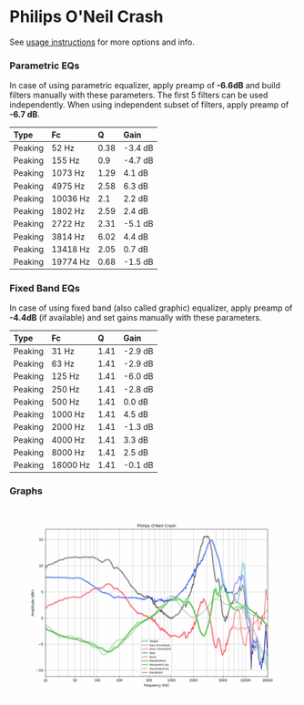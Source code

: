 # Philips O'Neil Crash
See [usage instructions](https://github.com/jaakkopasanen/AutoEq#usage) for more options and info.

### Parametric EQs
In case of using parametric equalizer, apply preamp of **-6.6dB** and build filters manually
with these parameters. The first 5 filters can be used independently.
When using independent subset of filters, apply preamp of **-6.7 dB**.

| Type    | Fc       |    Q | Gain    |
|:--------|:---------|:-----|:--------|
| Peaking | 52 Hz    | 0.38 | -3.4 dB |
| Peaking | 155 Hz   | 0.9  | -4.7 dB |
| Peaking | 1073 Hz  | 1.29 | 4.1 dB  |
| Peaking | 4975 Hz  | 2.58 | 6.3 dB  |
| Peaking | 10036 Hz | 2.1  | 2.2 dB  |
| Peaking | 1802 Hz  | 2.59 | 2.4 dB  |
| Peaking | 2722 Hz  | 2.31 | -5.1 dB |
| Peaking | 3814 Hz  | 6.02 | 4.4 dB  |
| Peaking | 13418 Hz | 2.05 | 0.7 dB  |
| Peaking | 19774 Hz | 0.68 | -1.5 dB |

### Fixed Band EQs
In case of using fixed band (also called graphic) equalizer, apply preamp of **-4.4dB**
(if available) and set gains manually with these parameters.

| Type    | Fc       |    Q | Gain    |
|:--------|:---------|:-----|:--------|
| Peaking | 31 Hz    | 1.41 | -2.9 dB |
| Peaking | 63 Hz    | 1.41 | -2.9 dB |
| Peaking | 125 Hz   | 1.41 | -6.0 dB |
| Peaking | 250 Hz   | 1.41 | -2.8 dB |
| Peaking | 500 Hz   | 1.41 | 0.0 dB  |
| Peaking | 1000 Hz  | 1.41 | 4.5 dB  |
| Peaking | 2000 Hz  | 1.41 | -1.3 dB |
| Peaking | 4000 Hz  | 1.41 | 3.3 dB  |
| Peaking | 8000 Hz  | 1.41 | 2.5 dB  |
| Peaking | 16000 Hz | 1.41 | -0.1 dB |

### Graphs
![](./Philips%20O'Neil%20Crash.png)